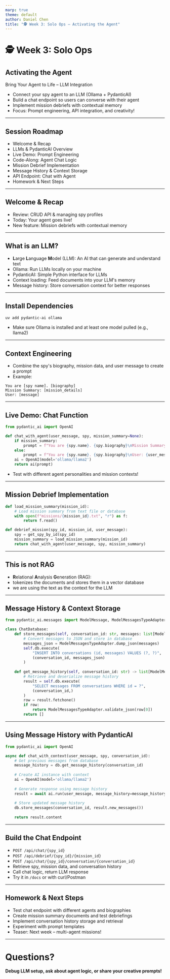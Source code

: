 ```yaml
---
marp: true
theme: default
author: Daniel Chen
title: "🕵️ Week 3: Solo Ops – Activating the Agent"
---
```


# 🕵️ Week 3: Solo Ops
## Activating the Agent

Bring Your Agent to Life – LLM Integration

- Connect your spy agent to an LLM (Ollama + PydanticAI)
- Build a chat endpoint so users can converse with their agent
- Implement mission debriefs with contextual memory
- Focus: Prompt engineering, API integration, and creativity!

---

## Session Roadmap

- Welcome & Recap
- LLMs & PydanticAI Overview
- Live Demo: Prompt Engineering
- Code-Along: Agent Chat Logic
- Mission Debrief Implementation
- Message History & Context Storage
- API Endpoint: Chat with Agent
- Homework & Next Steps

---

## Welcome & Recap

- Review: CRUD API & managing spy profiles
- Today: Your agent goes live!
- New feature: Mission debriefs with contextual memory

---

## What is an LLM?

- **L**arge **L**anguage **M**odel (LLM): An AI that can generate and understand text
- Ollama: Run LLMs locally on your machine
- PydanticAI: Simple Python interface for LLMs
- Context loading: Feed documents into your LLM's memory
- Message history: Store conversation context for better responses

---

## Install Dependencies

```bash
uv add pydantic-ai ollama
```

- Make sure Ollama is installed and at least one model pulled (e.g., llama2)

---

## Context Engineering

- Combine the spy's biography, mission data, and user message to create a prompt
- Example:

```text
You are [spy name]. [biography]
Mission Summary: [mission_details]
User: [message]
```

---

## Live Demo: Chat Function

```python
from pydantic_ai import OpenAI

def chat_with_agent(user_message, spy, mission_summary=None):
    if mission_summary:
        prompt = f"You are {spy.name}. {spy.biography}\nMission Summary: {mission_summary}\nUser: {user_message}"
    else:
        prompt = f"You are {spy.name}. {spy.biography}\nUser: {user_message}"
    ai = OpenAI(model='ollama/llama2')
    return ai(prompt)
```

- Test with different agent personalities and mission contexts!

---

## Mission Debrief Implementation

```python
def load_mission_summary(mission_id):
    # Load mission summary from text file or database
    with open(f"missions/{mission_id}.txt", "r") as f:
        return f.read()

def debrief_mission(spy_id, mission_id, user_message):
    spy = get_spy_by_id(spy_id)
    mission_summary = load_mission_summary(mission_id)
    return chat_with_agent(user_message, spy, mission_summary)
```

---

## This is not RAG

- **R**elational **A**nalysis **G**eneration (RAG): 
- tokenizes the documents and stores them in a vector database
- we are using the text as the context for the LLM

---

## Message History & Context Storage

```python
from pydantic_ai.messages import ModelMessage, ModelMessagesTypeAdapter

class ChatDatabase:
    def store_messages(self, conversation_id: str, messages: list[ModelMessage]):
        # Convert messages to JSON and store in database
        messages_json = ModelMessagesTypeAdapter.dump_json(messages)
        self.db.execute(
            "INSERT INTO conversations (id, messages) VALUES (?, ?)",
            (conversation_id, messages_json)
        )
        
    def get_message_history(self, conversation_id: str) -> list[ModelMessage]:
        # Retrieve and deserialize message history
        result = self.db.execute(
            "SELECT messages FROM conversations WHERE id = ?", 
            (conversation_id,)
        )
        row = result.fetchone()
        if row:
            return ModelMessagesTypeAdapter.validate_json(row[0])
        return []
```

---

## Using Message History with PydanticAI

```python
from pydantic_ai import OpenAI

async def chat_with_context(user_message, spy, conversation_id):
    # Get previous messages from database
    message_history = db.get_message_history(conversation_id)
    
    # Create AI instance with context
    ai = OpenAI(model='ollama/llama2')
    
    # Generate response using message history
    result = await ai.run(user_message, message_history=message_history)
    
    # Store updated message history
    db.store_messages(conversation_id, result.new_messages())
    
    return result.content
```

---

## Build the Chat Endpoint

- `POST /api/chat/{spy_id}`
- `POST /api/debrief/{spy_id}/{mission_id}`
- `POST /api/chat/{spy_id}/conversation/{conversation_id}`
- Retrieve spy, mission data, and conversation history
- Call chat logic, return LLM response
- Try it in `/docs` or with curl/Postman

---

## Homework & Next Steps

- Test chat endpoint with different agents and biographies
- Create mission summary documents and test debriefings
- Implement conversation history storage and retrieval
- Experiment with prompt templates
- Teaser: Next week – multi-agent missions!

---

# Questions?

**Debug LLM setup, ask about agent logic, or share your creative prompts!**
